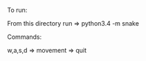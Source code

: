 To run:

From this directory run =>  python3.4 -m snake


Commands:

w,a,s,d  => movement
<space>  => quit
